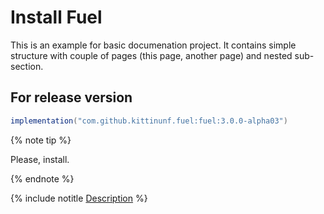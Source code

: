 # Install Fuel 

This is an example for basic documenation project.
It contains simple structure with couple of pages (this page, another page) and nested sub-section. 

## For release version

```groovy
implementation("com.github.kittinunf.fuel:fuel:3.0.0-alpha03")
```

{% note tip %}

Please, install. 

{% endnote %}

{% include notitle [Description](../_includes/quick-start-for-reuse.md) %}

